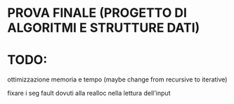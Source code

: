 # PROVA FINALE (PROGETTO DI ALGORITMI E STRUTTURE DATI)

# TODO:

ottimizzazione memoria e tempo (maybe change from recursive to iterative)

fixare i seg fault dovuti alla realloc nella lettura dell'input
